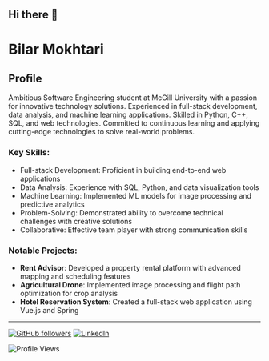 ## Hi there 👋

# Bilar Mokhtari

## Profile

Ambitious Software Engineering student at McGill University with a passion for innovative technology solutions. Experienced in full-stack development, data analysis, and machine learning applications. Skilled in Python, C++, SQL, and web technologies. Committed to continuous learning and applying cutting-edge technologies to solve real-world problems.

### Key Skills:
- Full-stack Development: Proficient in building end-to-end web applications
- Data Analysis: Experience with SQL, Python, and data visualization tools
- Machine Learning: Implemented ML models for image processing and predictive analytics
- Problem-Solving: Demonstrated ability to overcome technical challenges with creative solutions
- Collaborative: Effective team player with strong communication skills

### Notable Projects:
- **Rent Advisor**: Developed a property rental platform with advanced mapping and scheduling features
- **Agricultural Drone**: Implemented image processing and flight path optimization for crop analysis
- **Hotel Reservation System**: Created a full-stack web application using Vue.js and Spring

---

[![GitHub followers](https://img.shields.io/github/followers/bmokhtari?label=Follow&style=social)](https://github.com/bmokhtari)
[![LinkedIn](https://img.shields.io/badge/-LinkedIn-blue?style=flat-square&logo=Linkedin&logoColor=white&link=https://www.linkedin.com/in/bilarmokhtari/)](https://www.linkedin.com/in/bilarmokhtari/)

![Profile Views](https://komarev.com/ghpvc/?username=bmokhtari&color=blue)

